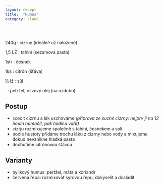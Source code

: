 ```yaml
---
layout: recept
title:  "Humus"
category: slané
---
```


<br>

<div class="ingredience" markdown="1">

240g
: cizrny (ideálně už naložené)

1,5 LŽ
: tahini (sezamová pasta)

1str
: česnek

1ks
: citrón (šťáva)

½ lž
: sůl

&nbsp;
: petržel, olivový olej (na ozdobu)

</div>

## Postup

<div class="postup" markdown="1">  

- scedit cizrnu a lák uschováme *(příprava ze suché cizrny: nejprv jí na 12 hodin namočit, pak hodinu vařit)*
- cizrju rozmixujeme společně s tahini, česnekem a solí
- podle hustoty přidáme trochu láku z cizrny nebo vody a mixujeme dokud nevznikne hladká pasta
- dochutíme citrónovou šťávou
     
</div>

## Varianty

<div class="postup" markdown="1">  

- bylikový humus: pertžel, máta a koriandr
- červená řepa: rozmixovat syrovou řepu, dokyselit a dosladit
     
</div>
